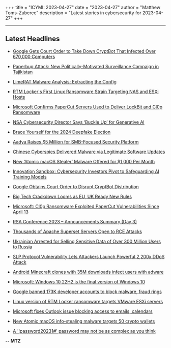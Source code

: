 +++
title = "ICYMI: 2023-04-27"
date = "2023-04-27"
author = "Matthew Toms-Zuberec"
description = "Latest stories in cybersecurity for 2023-04-27"
+++

---------------------------------------------------------------------------
## Latest Headlines
- [Google Gets Court Order to Take Down CryptBot That Infected Over 670,000 Computers](https://thehackernews.com/2023/04/google-gets-court-order-to-take-down.html)

- [Paperbug Attack: New Politically-Motivated Surveillance Campaign in Tajikistan](https://thehackernews.com/2023/04/paperbug-attack-new-politically.html)

- [LimeRAT Malware Analysis: Extracting the Config](https://thehackernews.com/2023/04/limerat-malware-analysis-extracting.html)

- [RTM Locker's First Linux Ransomware Strain Targeting NAS and ESXi Hosts](https://thehackernews.com/2023/04/rtm-lockers-first-linux-ransomware.html)

- [Microsoft Confirms PaperCut Servers Used to Deliver LockBit and Cl0p Ransomware](https://thehackernews.com/2023/04/microsoft-confirms-papercut-servers.html)

- [NSA Cybersecurity Director Says ‘Buckle Up’ for Generative AI](https://www.wired.com/story/nsa-rob-joyce-chatgpt-security/)

- [Brace Yourself for the 2024 Deepfake Election](https://www.wired.com/story/chatgpt-generative-ai-deepfake-2024-us-presidential-election/)

- [Aadya Raises $5 Million for SMB-Focused Security Platform](https://www.securityweek.com/aadya-raises-5-million-for-smb-focused-security-platform/)

- [Chinese Cyberspies Delivered Malware via Legitimate Software Updates](https://www.securityweek.com/chinese-cyberspies-delivered-malware-via-legitimate-software-updates/)

- [New ‘Atomic macOS Stealer’ Malware Offered for $1,000 Per Month](https://www.securityweek.com/new-atomic-macos-stealer-malware-offered-for-1000-per-month/)

- [Innovation Sandbox: Cybersecurity Investors Pivot to Safeguarding AI Training Models](https://www.securityweek.com/innovation-sandbox-cybersecurity-investors-pivot-to-safeguarding-ai-training-models/)

- [Google Obtains Court Order to Disrupt CryptBot Distribution](https://www.securityweek.com/google-obtains-court-order-to-disrupt-cryptbot-distribution/)

- [Big Tech Crackdown Looms as EU, UK Ready New Rules](https://www.securityweek.com/big-tech-crackdown-looms-as-eu-uk-ready-new-rules/)

- [Microsoft: Cl0p Ransomware Exploited PaperCut Vulnerabilities Since April 13](https://www.securityweek.com/microsoft-cl0p-ransomware-exploited-papercut-vulnerabilities-since-april-13/)

- [RSA Conference 2023 – Announcements Summary (Day 3)](https://www.securityweek.com/rsa-conference-2023-announcements-summary-day-3/)

- [Thousands of Apache Superset Servers Open to RCE Attacks](https://cybersecuritynews.com/thousands-of-apache-superset-servers-open-to-rce-attacks/)

- [Ukrainian Arrested for Selling Sensitive Data of Over 300 Million Users to Russia](https://cybersecuritynews.com/ukrainian-arrested/)

- [SLP Protocol Vulnerability Lets Attackers Launch Powerful 2,200x DDoS Attack](https://cybersecuritynews.com/slp-protocol-vulnerability-launch-ddos/)

- [Android Minecraft clones with 35M downloads infect users with adware](https://www.bleepingcomputer.com/news/security/android-minecraft-clones-with-35m-downloads-infect-users-with-adware/)

- [Microsoft: Windows 10 22H2 is the final version of Windows 10](https://www.bleepingcomputer.com/news/microsoft/microsoft-windows-10-22h2-is-the-final-version-of-windows-10/)

- [Google banned 173K developer accounts to block malware, fraud rings](https://www.bleepingcomputer.com/news/google/google-banned-173k-developer-accounts-to-block-malware-fraud-rings/)

- [Linux version of RTM Locker ransomware targets VMware ESXi servers](https://www.bleepingcomputer.com/news/security/linux-version-of-rtm-locker-ransomware-targets-vmware-esxi-servers/)

- [Microsoft fixes Outlook issue blocking access to emails, calendars](https://www.bleepingcomputer.com/news/microsoft/microsoft-fixes-outlook-issue-blocking-access-to-emails-calendars/)

- [New Atomic macOS info-stealing malware targets 50 crypto wallets](https://www.bleepingcomputer.com/news/security/new-atomic-macos-info-stealing-malware-targets-50-crypto-wallets/)

- [A '!password20231#' password may not be as complex as you think](https://www.bleepingcomputer.com/news/security/a-password20231-password-may-not-be-as-complex-as-you-think/)

**-- MTZ**